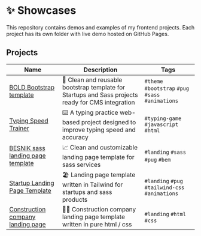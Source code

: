 <h1>✨ Showcases</h1>

This repository contains demos and examples of my frontend projects.
Each project has its own folder with live demo hosted on GitHub Pages.

<h2>Projects</h2>

| Name                                                                                                                         | Description                                                                                       | Tags                                               |
| ---------------------------------------------------------------------------------------------------------------------------- | ------------------------------------------------------------------------------------------------- | -------------------------------------------------- |
| <a href="https://den-front.github.io/showcases/bold-bootstrap-template/">BOLD Bootstrap template</a>                         | 🧩 Clean and reusable bootstrap template for Startups and Sass projects ready for CMS integration | `#theme` `#bootstrap` `#pug` `#sass` `#animations` |
| <a href="https://den-front.github.io/showcases/typing-speed-trainer/">Typing Speed Trainer</a>                               | ⌨️ A typing practice web-based project designed to improve typing speed and accuracy              | `#typing-game` `#javascript` `#html`               |
| <a href="https://den-front.github.io/showcases/besnik-sass-template/">BESNIK sass landing page template</a>                  | 📈 Clean and customizable landing page template for sass services                                 | `#landing` `#sass` `#pug` `#bem`                   |
| <a href="https://den-front.github.io/showcases/startup-landing-page-template/">Startup Landing Page Template</a>             | 🏖️ Landing page template written in Tailwind for startups and sass products                       | `#landing` `#pug` `#tailwind-css` `#animations`    |
| <a href="https://den-front.github.io/showcases/construction-company-website-template/">Construction company landing page</a> | 👷‍♂️ Construction company landing page template written in pure html / css                          | `#landing` `#html` `#css`                          |
